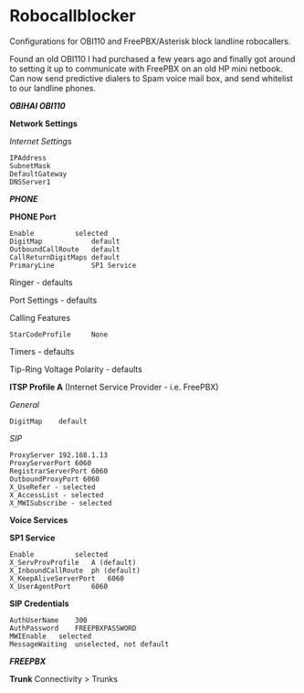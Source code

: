 # Robocallblocker
Configurations for OBI110 and FreePBX/Asterisk block landline robocallers.
 
Found an old OBI110 I had purchased a few years ago and finally got around to setting it up to communicate with FreePBX on an old HP mini netbook.  Can now send predictive dialers to Spam voice mail box, and send whitelist to our landline phones.

***OBIHAI OBI110***

**Network Settings**

*Internet Settings*

	IPAddress
	SubnetMask
	DefaultGateway
	DNSServer1

***PHONE***

**PHONE Port**

	Enable			selected		
	DigitMap	        default		
	OutboundCallRoute	default		
	CallReturnDigitMaps	default		
	PrimaryLine	        SP1 Service
		
Ringer - defaults

Port Settings - defaults

Calling Features

	StarCodeProfile     None

Timers - defaults

Tip-Ring Voltage Polarity  - defaults

	
**ITSP Profile A**
(Internet Service Provider - i.e. FreePBX)

*General*

	DigitMap	default

*SIP*

	ProxyServer	192.168.1.13
	ProxyServerPort	6060
	RegistrarServerPort 6060
	OutboundProxyPort 6060
	X_UseRefer - selected
	X_AccessList - selected
	X_MWISubscribe - selected

**Voice Services**

**SP1 Service**

	Enable			selected
	X_ServProvProfile	A (default)
	X_InboundCallRoute	ph (default)
	X_KeepAliveServerPort	6060
	X_UserAgentPort		6060

**SIP Credentials**

	AuthUserName	300
	AuthPassword	FREEPBXPASSWORD
	MWIEnable	selected
	MessageWaiting	unselected, not default

***FREEPBX***	

**Trunk**
Connectivity > Trunks

	
